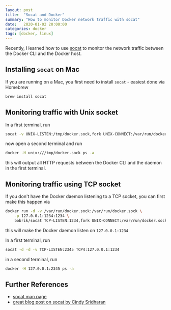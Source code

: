 ```yaml
---
layout: post
title:  "Socat and Docker"
summary: "How to monitor Docker network traffic with socat"
date:   2020-01-02 20:00:00
categories: docker
tags: [docker, linux]
---
```


Recently, I learned how to use [socat](https://linux.die.net/man/1/socat) to monitor the network traffic between the Docker CLI and the Docker host.

Installing `socat` on Mac
-------------------------

If you are running on a Mac, you first need to install `socat` - easiest done via Homebrew

```bash
brew install socat
```

Monitoring traffic with Unix socket
-------------------------------------

In a first terminal, run

```bash
socat -v UNIX-LISTEN:/tmp/docker.sock,fork UNIX-CONNECT:/var/run/docker.sock
```

now open a second terminal and run

```bash
docker -H unix:///tmp/docker.sock ps -a
```

this will output all HTTP requests between the Docker CLI and the daemon in the first terminal.


Monitoring traffic using TCP socket
-----------------------------------

If you don't have the Docker daemon listening to a TCP socket, you can first make this happen via

```bash
docker run -d -v /var/run/docker.sock:/var/run/docker.sock \
    -p 127.0.0.1:1234:1234 \
    bobrik/socat TCP-LISTEN:1234,fork UNIX-CONNECT:/var/run/docker.sock
```

this will make the Docker daemon listen on `127.0.0.1:1234`

In a first terminal, run

```bash
socat -d -d -v TCP-LISTEN:2345 TCP4:127.0.0.1:1234
```

in a second terminal, run

```bash
docker -H 127.0.0.1:2345 ps -a
```



Further References
------------------

* [socat man page](https://linux.die.net/man/1/socat)
* [great blog post on socat by Cindy Sridharan](https://medium.com/@copyconstruct/socat-29453e9fc8a6)